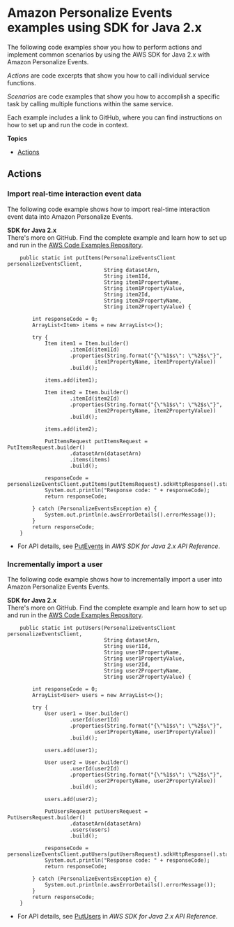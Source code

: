 # Amazon Personalize Events examples using SDK for Java 2\.x<a name="java_personalize-events_code_examples"></a>

The following code examples show you how to perform actions and implement common scenarios by using the AWS SDK for Java 2\.x with Amazon Personalize Events\.

*Actions* are code excerpts that show you how to call individual service functions\.

*Scenarios* are code examples that show you how to accomplish a specific task by calling multiple functions within the same service\.

Each example includes a link to GitHub, where you can find instructions on how to set up and run the code in context\.

**Topics**
+ [Actions](#actions)

## Actions<a name="actions"></a>

### Import real\-time interaction event data<a name="personalize-events_putEvents_java_topic"></a>

The following code example shows how to import real\-time interaction event data into Amazon Personalize Events\.

**SDK for Java 2\.x**  
 There's more on GitHub\. Find the complete example and learn how to set up and run in the [AWS Code Examples Repository](https://github.com/awsdocs/aws-doc-sdk-examples/tree/main/javav2/example_code/personalize#readme)\. 
  

```
    public static int putItems(PersonalizeEventsClient personalizeEventsClient,
                               String datasetArn,
                               String item1Id,
                               String item1PropertyName,
                               String item1PropertyValue,
                               String item2Id,
                               String item2PropertyName,
                               String item2PropertyValue) {

        int responseCode = 0;
        ArrayList<Item> items = new ArrayList<>();

        try {
            Item item1 = Item.builder()
                    .itemId(item1Id)
                    .properties(String.format("{\"%1$s\": \"%2$s\"}",
                            item1PropertyName, item1PropertyValue))
                    .build();

            items.add(item1);

            Item item2 = Item.builder()
                    .itemId(item2Id)
                    .properties(String.format("{\"%1$s\": \"%2$s\"}",
                            item2PropertyName, item2PropertyValue))
                    .build();

            items.add(item2);

            PutItemsRequest putItemsRequest = PutItemsRequest.builder()
                    .datasetArn(datasetArn)
                    .items(items)
                    .build();

            responseCode = personalizeEventsClient.putItems(putItemsRequest).sdkHttpResponse().statusCode();
            System.out.println("Response code: " + responseCode);
            return responseCode;

        } catch (PersonalizeEventsException e) {
            System.out.println(e.awsErrorDetails().errorMessage());
        }
        return responseCode;
    }
```
+  For API details, see [PutEvents](https://docs.aws.amazon.com/goto/SdkForJavaV2/personalize-events-2018-03-22/PutEvents) in *AWS SDK for Java 2\.x API Reference*\. 

### Incrementally import a user<a name="personalize-events_putUsers_java_topic"></a>

The following code example shows how to incrementally import a user into Amazon Personalize Events Events\.

**SDK for Java 2\.x**  
 There's more on GitHub\. Find the complete example and learn how to set up and run in the [AWS Code Examples Repository](https://github.com/awsdocs/aws-doc-sdk-examples/tree/main/javav2/example_code/personalize#readme)\. 
  

```
    public static int putUsers(PersonalizeEventsClient personalizeEventsClient,
                               String datasetArn,
                               String user1Id,
                               String user1PropertyName,
                               String user1PropertyValue,
                               String user2Id,
                               String user2PropertyName,
                               String user2PropertyValue) {

        int responseCode = 0;
        ArrayList<User> users = new ArrayList<>();

        try {
            User user1 = User.builder()
                    .userId(user1Id)
                    .properties(String.format("{\"%1$s\": \"%2$s\"}",
                            user1PropertyName, user1PropertyValue))
                    .build();

            users.add(user1);

            User user2 = User.builder()
                    .userId(user2Id)
                    .properties(String.format("{\"%1$s\": \"%2$s\"}",
                            user2PropertyName, user2PropertyValue))
                    .build();

            users.add(user2);

            PutUsersRequest putUsersRequest = PutUsersRequest.builder()
                    .datasetArn(datasetArn)
                    .users(users)
                    .build();

            responseCode = personalizeEventsClient.putUsers(putUsersRequest).sdkHttpResponse().statusCode();
            System.out.println("Response code: " + responseCode);
            return responseCode;

        } catch (PersonalizeEventsException e) {
            System.out.println(e.awsErrorDetails().errorMessage());
        }
        return responseCode;
    }
```
+  For API details, see [PutUsers](https://docs.aws.amazon.com/goto/SdkForJavaV2/personalize-events-2018-03-22/PutUsers) in *AWS SDK for Java 2\.x API Reference*\. 